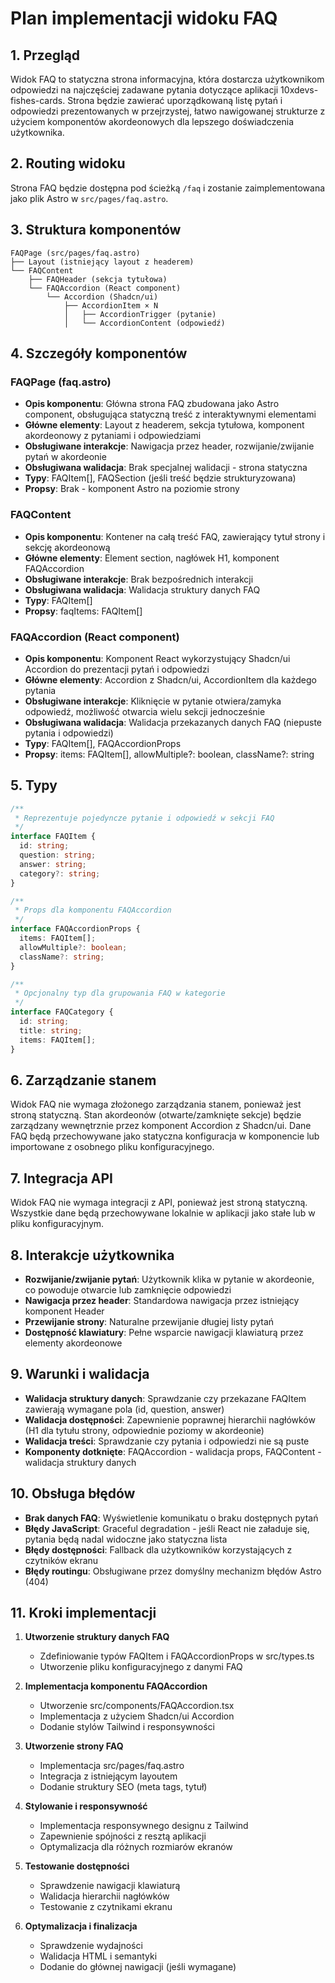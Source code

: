 # Plan implementacji widoku FAQ

## 1. Przegląd

Widok FAQ to statyczna strona informacyjna, która dostarcza użytkownikom odpowiedzi na najczęściej zadawane pytania dotyczące aplikacji 10xdevs-fishes-cards. Strona będzie zawierać uporządkowaną listę pytań i odpowiedzi prezentowanych w przejrzystej, łatwo nawigowanej strukturze z użyciem komponentów akordeonowych dla lepszego doświadczenia użytkownika.

## 2. Routing widoku

Strona FAQ będzie dostępna pod ścieżką `/faq` i zostanie zaimplementowana jako plik Astro w `src/pages/faq.astro`.

## 3. Struktura komponentów

```
FAQPage (src/pages/faq.astro)
├── Layout (istniejący layout z headerem)
└── FAQContent
    ├── FAQHeader (sekcja tytułowa)
    └── FAQAccordion (React component)
        └── Accordion (Shadcn/ui)
            ├── AccordionItem × N
            │   ├── AccordionTrigger (pytanie)
            │   └── AccordionContent (odpowiedź)
```

## 4. Szczegóły komponentów

### FAQPage (faq.astro)
- **Opis komponentu**: Główna strona FAQ zbudowana jako Astro component, obsługująca statyczną treść z interaktywnymi elementami
- **Główne elementy**: Layout z headerem, sekcja tytułowa, komponent akordeonowy z pytaniami i odpowiedziami
- **Obsługiwane interakcje**: Nawigacja przez header, rozwijanie/zwijanie pytań w akordeonie
- **Obsługiwana walidacja**: Brak specjalnej walidacji - strona statyczna
- **Typy**: FAQItem[], FAQSection (jeśli treść będzie strukturyzowana)
- **Propsy**: Brak - komponent Astro na poziomie strony

### FAQContent
- **Opis komponentu**: Kontener na całą treść FAQ, zawierający tytuł strony i sekcję akordeonową
- **Główne elementy**: Element section, nagłówek H1, komponent FAQAccordion
- **Obsługiwane interakcje**: Brak bezpośrednich interakcji
- **Obsługiwana walidacja**: Walidacja struktury danych FAQ
- **Typy**: FAQItem[]
- **Propsy**: faqItems: FAQItem[]

### FAQAccordion (React component)
- **Opis komponentu**: Komponent React wykorzystujący Shadcn/ui Accordion do prezentacji pytań i odpowiedzi
- **Główne elementy**: Accordion z Shadcn/ui, AccordionItem dla każdego pytania
- **Obsługiwane interakcje**: Kliknięcie w pytanie otwiera/zamyka odpowiedź, możliwość otwarcia wielu sekcji jednocześnie
- **Obsługiwana walidacja**: Walidacja przekazanych danych FAQ (niepuste pytania i odpowiedzi)
- **Typy**: FAQItem[], FAQAccordionProps
- **Propsy**: items: FAQItem[], allowMultiple?: boolean, className?: string

## 5. Typy

```typescript
/**
 * Reprezentuje pojedyncze pytanie i odpowiedź w sekcji FAQ
 */
interface FAQItem {
  id: string;
  question: string;
  answer: string;
  category?: string;
}

/**
 * Props dla komponentu FAQAccordion
 */
interface FAQAccordionProps {
  items: FAQItem[];
  allowMultiple?: boolean;
  className?: string;
}

/**
 * Opcjonalny typ dla grupowania FAQ w kategorie
 */
interface FAQCategory {
  id: string;
  title: string;
  items: FAQItem[];
}
```

## 6. Zarządzanie stanem

Widok FAQ nie wymaga złożonego zarządzania stanem, ponieważ jest stroną statyczną. Stan akordeonów (otwarte/zamknięte sekcje) będzie zarządzany wewnętrznie przez komponent Accordion z Shadcn/ui. Dane FAQ będą przechowywane jako statyczna konfiguracja w komponencie lub importowane z osobnego pliku konfiguracyjnego.

## 7. Integracja API

Widok FAQ nie wymaga integracji z API, ponieważ jest stroną statyczną. Wszystkie dane będą przechowywane lokalnie w aplikacji jako stałe lub w pliku konfiguracyjnym.

## 8. Interakcje użytkownika

- **Rozwijanie/zwijanie pytań**: Użytkownik klika w pytanie w akordeonie, co powoduje otwarcie lub zamknięcie odpowiedzi
- **Nawigacja przez header**: Standardowa nawigacja przez istniejący komponent Header
- **Przewijanie strony**: Naturalne przewijanie długiej listy pytań
- **Dostępność klawiatury**: Pełne wsparcie nawigacji klawiaturą przez elementy akordeonowe

## 9. Warunki i walidacja

- **Walidacja struktury danych**: Sprawdzanie czy przekazane FAQItem zawierają wymagane pola (id, question, answer)
- **Walidacja dostępności**: Zapewnienie poprawnej hierarchii nagłówków (H1 dla tytułu strony, odpowiednie poziomy w akordeonie)
- **Walidacja treści**: Sprawdzanie czy pytania i odpowiedzi nie są puste
- **Komponenty dotknięte**: FAQAccordion - walidacja props, FAQContent - walidacja struktury danych

## 10. Obsługa błędów

- **Brak danych FAQ**: Wyświetlenie komunikatu o braku dostępnych pytań
- **Błędy JavaScript**: Graceful degradation - jeśli React nie załaduje się, pytania będą nadal widoczne jako statyczna lista
- **Błędy dostępności**: Fallback dla użytkowników korzystających z czytników ekranu
- **Błędy routingu**: Obsługiwane przez domyślny mechanizm błędów Astro (404)

## 11. Kroki implementacji

1. **Utworzenie struktury danych FAQ**
   - Zdefiniowanie typów FAQItem i FAQAccordionProps w src/types.ts
   - Utworzenie pliku konfiguracyjnego z danymi FAQ

2. **Implementacja komponentu FAQAccordion**
   - Utworzenie src/components/FAQAccordion.tsx
   - Implementacja z użyciem Shadcn/ui Accordion
   - Dodanie stylów Tailwind i responsywności

3. **Utworzenie strony FAQ**
   - Implementacja src/pages/faq.astro
   - Integracja z istniejącym layoutem
   - Dodanie struktury SEO (meta tags, tytuł)

4. **Stylowanie i responsywność**
   - Implementacja responsywnego designu z Tailwind
   - Zapewnienie spójności z resztą aplikacji
   - Optymalizacja dla różnych rozmiarów ekranów

5. **Testowanie dostępności**
   - Sprawdzenie nawigacji klawiaturą
   - Walidacja hierarchii nagłówków
   - Testowanie z czytnikami ekranu

6. **Optymalizacja i finalizacja**
   - Sprawdzenie wydajności
   - Walidacja HTML i semantyki
   - Dodanie do głównej nawigacji (jeśli wymagane) 